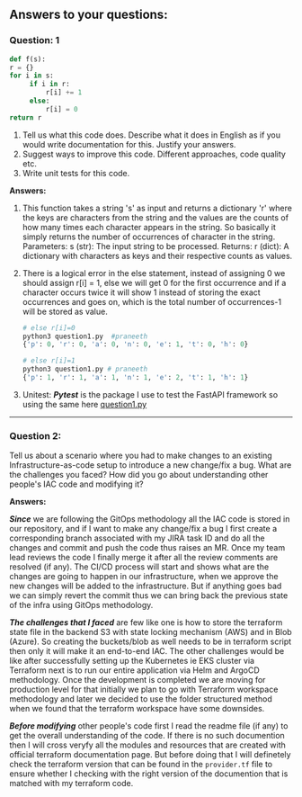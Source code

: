 ## Answers to your questions:

### Question: 1

```python
def f(s):
r = {}
for i in s:
     if i in r:
         r[i] += 1
     else:
         r[i] = 0
return r
```


1. Tell us what this code does. Describe what it does in English as if you would write documentation for this. Justify your answers. 
2. Suggest ways to improve this code. Different approaches, code quality etc. 
3. Write unit tests for this code. 

**Answers:**

1.  This function takes a string 's' as input and returns a dictionary 'r' where the keys are characters from the string and the values are the counts of how many times each character appears in the string. So basically it simply returns the number of occurrences of character in the string.
Parameters:
s (str): The input string to be processed.
Returns:
r (dict): A dictionary with characters as keys and their respective counts as values.

2. There is a logical error in the else statement, instead of assigning 0 we should assign r[i] = 1, else we will get 0 for the first occurrence and if a character occurs twice it will show 1 instead of storing the exact occurrences and goes on, which is the total number of occurrences-1 will be stored as value.


    ```python
    # else r[i]=0
    python3 question1.py  #praneeth
    {'p': 0, 'r': 0, 'a': 0, 'n': 0, 'e': 1, 't': 0, 'h': 0}

    # else r[i]=1
    python3 question1.py # praneeth
    {'p': 1, 'r': 1, 'a': 1, 'n': 1, 'e': 2, 't': 1, 'h': 1}
    ```

3. Unitest: **_Pytest_** is the package I use to test the FastAPI framework so using the same here [question1.py](question1.py)

---
### Question 2:
Tell us about a scenario where you had to make changes to an existing Infrastructure-as-code setup to introduce a new change/fix a bug. What are the challenges you faced? How did you go about understanding other people's IAC code and modifying it?

**Answers:**

**_Since_** we are following the GitOps methodology all the IAC code is stored in our repository, and if I want to make any change/fix a bug I first create a corresponding branch associated with my JIRA task ID and do all the changes and commit and push the code thus raises an MR. Once my team lead reviews the code I finally merge it after all the review comments are resolved (if any). The CI/CD process will start and shows what are the changes are going to happen in our infrastructure, when we approve the new changes will be added to the infrastructure. But if anything goes bad we can simply revert the commit thus we can bring back the previous state of the infra using GitOps methodology.

**_The challenges that I faced_** are few like one is how to store the terraform state file in the backend S3 with state locking mechanism (AWS) and in Blob (Azure). So creating the buckets/blob as well needs to be in terraform script then only it will make it an end-to-end IAC. The other challenges would be like after successfully setting up the Kubernetes ie EKS cluster via Terraform next is to run our entire application via Helm and ArgoCD methodology. Once the development is completed we are moving for production level for that initially we plan to go with Terraform workspace methodology and later we decided to use the folder structured method when we found that the terraform workspace have some downsides.

**_Before modifying_** other people's code first I read the readme file (if any) to get the overall understanding of the code. If there is no such documention then I will cross veryfy all the modules and resources that are created with official terraform documentation page. But before doing that I will definetely check the terraform version that can be found in the `provider.tf` file to ensure whether I checking with the right version of the documention that is matched with my terraform code.